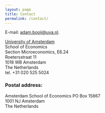 ```yaml
---
layout: page
title: Contact
permalink: /contact/
---
```


E-mail: [adam.booij@uva.nl](mailto:adam.booij@uva.nl).

<p>
<a href="http://www.uva.nl/">University of Amsterdam</a><br>
School of Economics<br>
Section Microeconomics, E6.24<br>
Roetersstraat 11<br>
1018 WB Amsterdam<br>
The Netherlands<br>
tel. +31 020 525 5024<br>
</p>

<h3>Postal address:</h3>
<p>
Amsterdam School of Economics
PO Box 15867<br>
1001 NJ Amsterdam<br>
The Netherlands<br>
</p>


